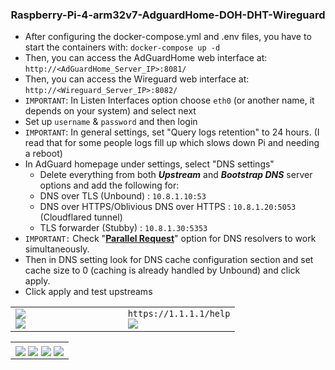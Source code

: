 <h3 align="center">Raspberry-Pi-4-arm32v7-AdguardHome-DOH-DHT-Wireguard</h3>

<p align="center">
  <ul>
  <li>After configuring the docker-compose.yml and .env files, you have to start the containers with: <code>docker-compose up -d</code></li>
  <li>Then, you can access the AdGuardHome web interface at: <code>http://&lt;AdGuardHome_Server_IP&gt;:8081/</code></li>
    <li>Then, you can access the Wireguard web interface at: <code>http://&lt;Wireguard_Server_IP&gt;:8082/</code></li>
  <li><code>IMPORTANT</code>: In Listen Interfaces option choose <code>eth0</code> (or another name, it depends on your system) and select next</li>
  <li>Set up <code>username</code> &amp; <code>password</code> and then login</li>
  <li><code>IMPORTANT</code>: In general settings, set "Query logs retention" to 24 hours. (I read that for some people logs fill up which slows down Pi and needing a reboot)</li>
  <li>In AdGuard homepage under settings, select "DNS settings"
  <ul>
  <li>Delete everything from both <em><strong>Upstream</strong></em> and <em><strong>Bootstrap DNS</strong></em> server options and add the following for:</li>
  <li>DNS over TLS (Unbound) : <code>10.8.1.10:53</code></li>
  <li>DNS over HTTPS/Oblivious DNS over HTTPS : <code>10.8.1.20:5053</code> (Cloudflared tunnel)</li>
  <li>TLS forwarder (Stubby) : <code>10.8.1.30:5353</code></li>
  </ul>
  </li>
  <li><code>IMPORTANT:</code> Check "<a href="https://adguard.com/en/blog/in-depth-review-adguard-home.html#dns"><b>Parallel Request</b></a>" option for DNS resolvers to work simultaneously.</li>
  <li>Then in DNS setting look for DNS cache configuration section and set cache size to 0 (caching is already handled by Unbound) and click apply.</li>
  <li>Click apply and test upstreams</li>
</ul>
</p>

<p align="center">
  <table>
    <tr>
      <td width="50%;">
          <img style="display: block;" align="center" src="https://user-images.githubusercontent.com/50296997/175570800-38980dd5-7ef9-4755-9a9f-a2f146ec69f5.png">
          <img style="display: block;" align="center" src="https://user-images.githubusercontent.com/50296997/175570912-0f8ecbc6-2b73-41f9-b1db-13cf29c1df81.png">
      </td>
      <td width="50%;">
          <code align="center">https://1.1.1.1/help</code>
          <img style="display: block;" align="center" src="https://user-images.githubusercontent.com/50296997/175571556-ad189bd3-cf44-439a-8ca9-08132bc296fc.png">
      </td>
    </tr>
  </table>
  <table>
    <tr>
      <td width="100%;">
          <img align="center" src="https://user-images.githubusercontent.com/50296997/175570157-668c29b5-c5b2-4cc5-817f-2e1988002f4b.png">
          <img align="center" src="https://user-images.githubusercontent.com/50296997/175570237-a0ef34e6-5da1-46e5-9f0d-2b0b59107f3d.png">
          <img align="center" src="https://user-images.githubusercontent.com/50296997/175570289-6f9ada4d-2a93-4b20-bcdd-c387fd7a1367.png">
          <img align="center" src="https://user-images.githubusercontent.com/50296997/175573061-8d4641e1-f920-45e5-91a5-e57dec1b6885.png">
      </td>
    </tr>
  </table>
</p>
